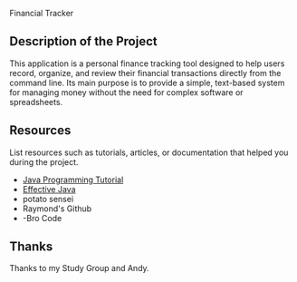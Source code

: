 
Financial Tracker
## Description of the Project

This application is a personal finance tracking tool designed to help users record, organize, and review their financial transactions directly from the command line. Its main purpose is to provide a simple, text-based system for managing money without the need for complex software or spreadsheets.


## Resources

List resources such as tutorials, articles, or documentation that helped you during the project.

- [Java Programming Tutorial](https://www.example.com)
- [Effective Java](https://www.example.com)
- potato sensei
- Raymond's Github
- -Bro Code
  
## Thanks

Thanks to my Study Group and Andy.




